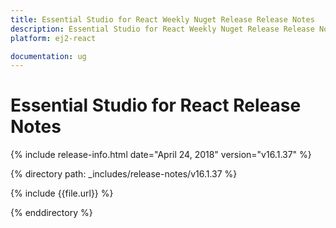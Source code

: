```yaml
---
title: Essential Studio for React Weekly Nuget Release Release Notes  
description: Essential Studio for React Weekly Nuget Release Release Notes  
platform: ej2-react

documentation: ug
---
```


# Essential Studio for  React  Release Notes  

{% include release-info.html date="April 24, 2018"  version="v16.1.37" %} 

{% directory path: _includes/release-notes/v16.1.37 %}

{% include {{file.url}} %}

{% enddirectory %}
